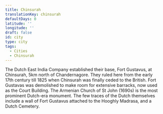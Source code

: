 ```yaml
---
title: Chinsurah
translationKey: chinsurah
defaultDays: 0
latitude: ''
longitude: ''
draft: false
id: city
type: city
tags:
  - Cities
  - Chinsurah
---
```

The Dutch East India Company established their base, Fort Gustavus, at Chinsurah, 5km north of Chandernagore.  They ruled here from the early 17th century till 1825 when Chinsurah was finally ceded to the British. Fort Gustavas was demolished to make room for extensive barracks, now used as the Court Building. The Armenian Church of St John (1690s) is the most prominent Dutch-era monument. The few traces of the Dutch themselves include a wall of Fort Gustavus attached to the Hooghly Madrasa, and a Dutch Cemetery.